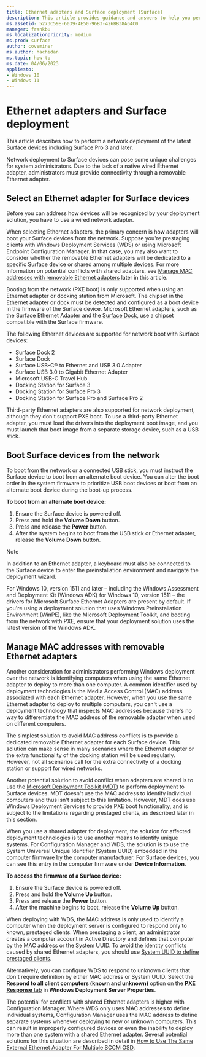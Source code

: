 ```yaml
---
title: Ethernet adapters and Surface deployment (Surface)
description: This article provides guidance and answers to help you perform a network deployment to Surface devices.
ms.assetid: 5273C59E-6039-4E50-96B3-426BB38A64C0
manager: frankbu
ms.localizationpriority: medium
ms.prod: surface
author: coveminer
ms.author: hachidan
ms.topic: how-to
ms.date: 04/06/2023
appliesto:
- Windows 10
- Windows 11
---
```


# Ethernet adapters and Surface deployment

This article describes how to perform a network deployment of the latest Surface devices including Surface Pro 3 and later.

Network deployment to Surface devices can pose some unique challenges for system administrators. Due to the lack of a native wired Ethernet adapter, administrators must provide connectivity through a removable Ethernet adapter.

## Select an Ethernet adapter for Surface devices

Before you can address how devices will be recognized by your deployment solution, you have to use a wired network adapter.

When selecting Ethernet adapters, the primary concern is how adapters will boot your Surface devices from the network. Suppose you're prestaging clients with Windows Deployment Services (WDS) or using Microsoft Endpoint Configuration Manager. In that case, you may also want to consider whether the removable Ethernet adapters will be dedicated to a specific Surface device or shared among multiple devices. For more information on potential conflicts with shared adapters, see [Manage MAC addresses with removable Ethernet adapters](#manage-mac-addresses) later in this article.

Booting from the network (PXE boot) is only supported when using an Ethernet adapter or docking station from Microsoft. The chipset in the Ethernet adapter or dock must be detected and configured as a boot device in the firmware of the Surface device. Microsoft Ethernet adapters, such as the Surface Ethernet Adapter and the [Surface Dock](https://www.microsoft.com/surface/accessories/surface-dock), use a chipset compatible with the Surface firmware.

The following Ethernet devices are supported for network boot with Surface devices:

- Surface Dock 2
- Surface Dock
- Surface USB-C® to Ethernet and USB 3.0 Adapter
- Surface USB 3.0 to Gigabit Ethernet Adapter
- Microsoft USB-C Travel Hub
- Docking Station for Surface 3
- Docking Station for Surface Pro 3 
- Docking Station for Surface Pro and Surface Pro 2

Third-party Ethernet adapters are also supported for network deployment, although they don't support PXE boot. To use a third-party Ethernet adapter, you must load the drivers into the deployment boot image, and you must launch that boot image from a separate storage device, such as a USB stick.

## Boot Surface devices from the network

To boot from the network or a connected USB stick, you must instruct the Surface device to boot from an alternate boot device. You can alter the boot order in the system firmware to prioritize USB boot devices or  boot from an alternate boot device during the boot-up process.

**To boot from an alternate boot device:**

1. Ensure the Surface device is powered off.
2. Press and hold the **Volume Down** button.
3. Press and release the **Power** button.
4. After the system begins to boot from the USB stick or Ethernet adapter, release the **Volume Down** button.

>[!NOTE]
>In addition to an Ethernet adapter, a keyboard must also be connected to the Surface device to enter the preinstallation environment and navigate the deployment wizard.

For Windows 10, version 1511 and later – including the Windows Assessment and Deployment Kit (Windows ADK) for Windows 10, version 1511 – the drivers for Microsoft Surface Ethernet Adapters are present by default. If you're using a deployment solution that uses Windows Preinstallation Environment (WinPE), like the Microsoft Deployment Toolkit, and booting from the network with PXE, ensure that your deployment solution uses the latest version of the Windows ADK.

## <a href="" id="manage-mac-addresses"></a>Manage MAC addresses with removable Ethernet adapters

Another consideration for administrators performing Windows deployment over the network is identifying computers when using the same Ethernet adapter to deploy to more than one computer. A common identifier used by deployment technologies is the Media Access Control (MAC) address associated with each Ethernet adapter. However, when you use the same Ethernet adapter to deploy to multiple computers, you can't use a deployment technology that inspects MAC addresses because there's no way to differentiate the MAC address of the removable adapter when used on different computers.

The simplest solution to avoid MAC address conflicts is to provide a dedicated removable Ethernet adapter for each Surface device. This solution can make sense in many scenarios where the Ethernet adapter or the extra functionality of the docking station will be used regularly. However, not all scenarios call for the extra connectivity of a docking station or support for wired networks.

Another potential solution to avoid conflict when adapters are shared is to use the [Microsoft Deployment Toolkit (MDT)](/mem/configmgr/mdt) to perform deployment to Surface devices. MDT doesn't use the MAC address to identify individual computers and thus isn't subject to this limitation. However, MDT does use Windows Deployment Services to provide PXE boot functionality, and is subject to the limitations regarding prestaged clients, as described later in this section.

When you use a shared adapter for deployment, the solution for affected deployment technologies is to use another means to identify unique systems. For Configuration Manager and WDS, the solution is to use the System Universal Unique Identifier (System UUID) embedded in the computer firmware by the computer manufacturer. For Surface devices, you can see this entry in the computer firmware under **Device Information**.

**To access the firmware of a Surface device:**

1. Ensure the Surface device is powered off.
2. Press and hold the **Volume Up** button.
3. Press and release the **Power** button.
4. After the machine begins to boot, release the **Volume Up** button.

When deploying with WDS, the MAC address is only used to identify a computer when the deployment server is configured to respond only to known, prestaged clients. When prestaging a client, an administrator creates a computer account in Active Directory and defines that computer by the MAC address or the System UUID. To avoid the identity conflicts caused by shared Ethernet adapters, you should use [System UUID to define prestaged clients](/previous-versions/windows/it-pro/windows-server-2012-R2-and-2012/cc742034(v=ws.11)). 

Alternatively, you can configure WDS to respond to unknown clients that don't require definition by either MAC address or System UUID. Select the **Respond to all client computers (known and unknown)** option on the [**PXE Response** tab](/previous-versions/windows/it-pro/windows-server-2008-R2-and-2008/cc732360(v=ws.11)) in **Windows Deployment Server Properties**.

The potential for conflicts with shared Ethernet adapters is higher with Configuration Manager. Where WDS only uses MAC addresses to define individual systems, Configuration Manager uses the MAC address to define separate systems whenever deploying to new or unknown computers. This can result in improperly configured devices or even the inability to deploy more than one system with a shared Ethernet adapter. Several potential solutions for this situation are described in detail in [How to Use The Same External Ethernet Adapter For Multiple SCCM OSD](https://techcommunity.microsoft.com/t5/core-infrastructure-and-security/how-to-use-the-same-external-ethernet-adapter-for-multiple-sccm/ba-p/257374).
